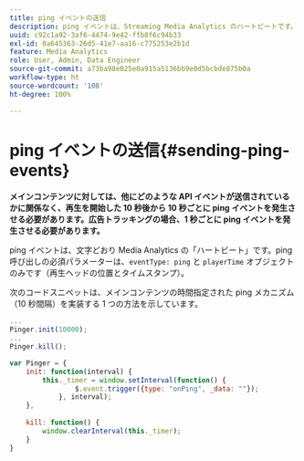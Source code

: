 ```yaml
---
title: ping イベントの送信
description: ping イベントは、Streaming Media Analytics のハートビートです。メインコンテンツまたは広告トラッキング用の時間指定 ping を送信する方法を説明します。
uuid: c92c1a92-3af6-4474-9e42-ffb8f6c94b33
exl-id: 0a645363-26d5-41e7-aa16-c775253e2b1d
feature: Media Analytics
role: User, Admin, Data Engineer
source-git-commit: a73ba98e025e0a915a5136bb9e0d5bcbde875b0a
workflow-type: ht
source-wordcount: '108'
ht-degree: 100%

---
```


# ping イベントの送信{#sending-ping-events}

**メインコンテンツに対しては、他にどのような API イベントが送信されているかに関係なく、再生を開始した 10 秒後から 10 秒ごとに ping イベントを発生させる必要があります。広告トラッキングの場合、1 秒ごとに ping イベントを発生させる必要があります。**

ping イベントは、文字どおり Media Analytics の「ハートビート」です。ping 呼び出しの必須パラメーターは、`eventType: ping` と `playerTime` オブジェクトのみです（再生ヘッドの位置とタイムスタンプ）。

次のコードスニペットは、メインコンテンツの時間指定された ping メカニズム（10 秒間隔）を実装する 1 つの方法を示しています。

```js
... 
Pinger.init(10000); 
... 
Pinger.kill();

var Pinger = { 
    init: function(interval) { 
        this._timer = window.setInterval(function() { 
                $.event.trigger({type: "onPing", _data: ""}); 
            }, interval); 
    }, 
     
    kill: function() { 
        window.clearInterval(this._timer); 
    } 
}
```
